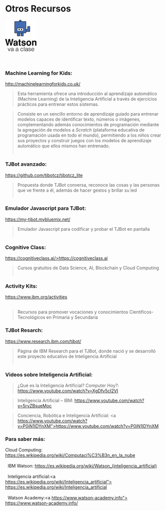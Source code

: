 # Otros Recursos


<a href="https://www.watsonvaaclase.es/"><img id="img1" src="files/img/tj.png" width="100" height="100"></a><br> <br><br>

### Machine Learning for Kids: 

<a href="http://machinelearningforkids.co.uk/">http://machinelearningforkids.co.uk/</a>

> Esta herramienta ofrece una introducción al aprendizaje automático (Machine Learning) de la Inteligencia Artificial a través de ejercicios prácticos para entrenar estos sistemas. 

> Consiste en un sencillo entorno de aprendizaje guiado para entrenar modelos capaces de identificar texto, números o imágenes, complementando además conocimientos de programación mediante la agregación de modelos a *Scratch* (plataforma educativa de programación usada en todo el mundo), permitiendo a los niños crear sus proyectos y construir juegos con los modelos de aprendizaje automático que ellos mismos han entrenado.<br> <br> 



### TJBot avanzado: 
<a href="https://github.com/tjbotcz/tjbotcz_lite">https://github.com/tjbotcz/tjbotcz_lite</a>

> Propuesta donde TJBot conversa, reconoce las cosas y las personas que ve frente a él, además de hacer gestos y brillar su led <br> <br> 
 
### Emulador Javascript para TJBot: 
<a href="https://my-tjbot.mybluemix.net">https://my-tjbot.mybluemix.net/ </a>

> Emulador Javascript para codificar y probar el TJBot en pantalla <br> <br> 

### Cognitive Class: 
<a href="https://cognitiveclass.ai/">https://cognitiveclass.ai/>https://cognitiveclass.ai</a>

> Cursos gratuitos de Data Science, AI, Blockchain y Cloud Computing <br> <br> 

### Activity Kits:
<a href="https://www.ibm.com/ibm/responsibility/initiatives/activityki">https://www.ibm.org/activities</a><br><br> 

> Recursos para promover vocaciones y conocimientos Cientificos-Tecnológicos en Primaria y Secundaria

### TJBot Resarch:
<a href="https://www.research.ibm.com/tjbot/"> https://www.research.ibm.com/tjbot/</a>

> Página de IBM Research para el TJBot, donde nació y se desarrolló este proyecto educativo de Inteligencia Artificial <br> <br> 

### Videos sobre Inteligencia Artificial:

>¿Qué es la Inteligencia Artificial? Computer Hoy?:<a href="https://es.wikipedia.org/wiki/Computaci%C3%B3n_en_la_nube"> https://www.youtube.com/watch?v=XgDfv5cI2VI</a><br>

>Inteligencia Artificial – IBM: <a href="https://www.youtube.com/watch?v=5rvZBsueMoc">https://www.youtube.com/watch?v=5rvZBsueMoc</a><br>

>Conciencia, Robótica e Inteligencia Artificial: <a https://www.youtube.com/watch?v=P0iN1lDYnXM">https://www.youtube.com/watch?v=P0iN1lDYnXM</a><br>


### Para saber más:

Cloud Computing: <a href="https://es.wikipedia.org/wiki/Computaci%C3%B3n_en_la_nube">https://es.wikipedia.org/wiki/Computaci%C3%B3n_en_la_nube</a> <br> <br> 
 
IBM Watson: <a href="https://es.wikipedia.org/wiki/Watson_(inteligencia_artificial)">https://es.wikipedia.org/wiki/Watson_(inteligencia_artificial)</a> <br> <br>
 
Inteligencia artificial:<a https://es.wikipedia.org/wiki/Inteligencia_artificial"> https://es.wikipedia.org/wiki/Inteligencia_artificial</a> <br> <br>
 
Watson Academy:<a https://www.watson-academy.info"> https://www.watson-academy.info/</a> <br> <br>






